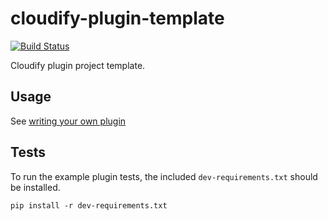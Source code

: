 cloudify-plugin-template
========================

[![Build Status](https://travis-ci.org/cloudify-cosmo/cloudify-plugin-template.svg?branch=master)](https://travis-ci.org/cloudify-cosmo/cloudify-plugin-template)

Cloudify plugin project template.

## Usage

See [writing your own plugin](https://docs.cloudify.co/4.4.0/developer/writing_plugins/)

## Tests

To run the example plugin tests, the included `dev-requirements.txt` should be installed.

```
pip install -r dev-requirements.txt
```
